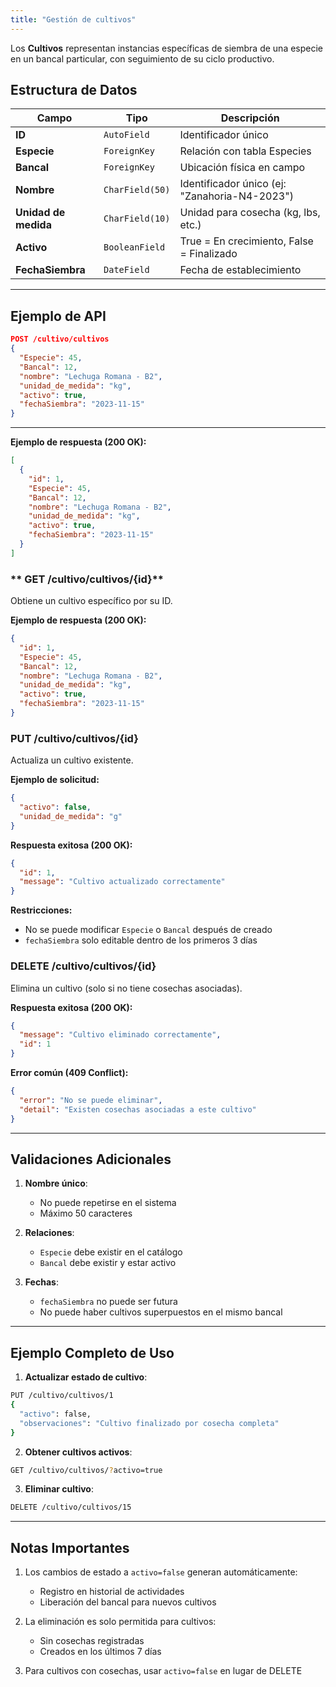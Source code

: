 ```yaml
---
title: "Gestión de cultivos"
---
```

Los **Cultivos** representan instancias específicas de siembra de una especie en un bancal particular, con seguimiento de su ciclo productivo.  


## Estructura de Datos  

| Campo               | Tipo                | Descripción |  
|---------------------|---------------------|-------------|  
| **ID**              | `AutoField`         | Identificador único |  
| **Especie**         | `ForeignKey`        | Relación con tabla Especies |  
| **Bancal**          | `ForeignKey`        | Ubicación física en campo |  
| **Nombre**          | `CharField(50)`     | Identificador único (ej: "Zanahoria-N4-2023") |  
| **Unidad de medida**| `CharField(10)`     | Unidad para cosecha (kg, lbs, etc.) |  
| **Activo**          | `BooleanField`      | True = En crecimiento, False = Finalizado |  
| **FechaSiembra**    | `DateField`         | Fecha de establecimiento |  

---

## Ejemplo de API  

```json  
POST /cultivo/cultivos  
{  
  "Especie": 45,  
  "Bancal": 12,  
  "nombre": "Lechuga Romana - B2",  
  "unidad_de_medida": "kg",  
  "activo": true,  
  "fechaSiembra": "2023-11-15"  
}  
```  

---


**Ejemplo de respuesta (200 OK):**
```json
[
  {
    "id": 1,
    "Especie": 45,
    "Bancal": 12,
    "nombre": "Lechuga Romana - B2",
    "unidad_de_medida": "kg",
    "activo": true,
    "fechaSiembra": "2023-11-15"
  }
]
```

### ** GET /cultivo/cultivos/{id}**
Obtiene un cultivo específico por su ID.

**Ejemplo de respuesta (200 OK):**
```json
{
  "id": 1,
  "Especie": 45,
  "Bancal": 12,
  "nombre": "Lechuga Romana - B2",
  "unidad_de_medida": "kg",
  "activo": true,
  "fechaSiembra": "2023-11-15"
}
```

### **PUT /cultivo/cultivos/{id}**
Actualiza un cultivo existente.

**Ejemplo de solicitud:**
```json
{
  "activo": false,
  "unidad_de_medida": "g"
}
```

**Respuesta exitosa (200 OK):**
```json
{
  "id": 1,
  "message": "Cultivo actualizado correctamente"
}
```

**Restricciones:**
- No se puede modificar `Especie` o `Bancal` después de creado
- `fechaSiembra` solo editable dentro de los primeros 3 días

### **DELETE /cultivo/cultivos/{id}**
Elimina un cultivo (solo si no tiene cosechas asociadas).

**Respuesta exitosa (200 OK):**
```json
{
  "message": "Cultivo eliminado correctamente",
  "id": 1
}
```

**Error común (409 Conflict):**
```json
{
  "error": "No se puede eliminar",
  "detail": "Existen cosechas asociadas a este cultivo"
}
```

---

## **Validaciones Adicionales**

1. **Nombre único**:
   - No puede repetirse en el sistema
   - Máximo 50 caracteres

2. **Relaciones**:
   - `Especie` debe existir en el catálogo
   - `Bancal` debe existir y estar activo

3. **Fechas**:
   - `fechaSiembra` no puede ser futura
   - No puede haber cultivos superpuestos en el mismo bancal

---

## **Ejemplo Completo de Uso**

1. **Actualizar estado de cultivo**:
```bash
PUT /cultivo/cultivos/1
{
  "activo": false,
  "observaciones": "Cultivo finalizado por cosecha completa"
}
```

2. **Obtener cultivos activos**:
```bash
GET /cultivo/cultivos/?activo=true
```

3. **Eliminar cultivo**:
```bash
DELETE /cultivo/cultivos/15
```

---

## **Notas Importantes**

1. Los cambios de estado a `activo=false` generan automáticamente:
   - Registro en historial de actividades
   - Liberación del bancal para nuevos cultivos

2. La eliminación es solo permitida para cultivos:
   - Sin cosechas registradas
   - Creados en los últimos 7 días

3. Para cultivos con cosechas, usar `activo=false` en lugar de DELETE